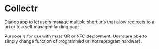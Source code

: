 # Collectr

Django app to let users manage multiple short urls that allow redirects to a uri or to a self managed landing page.

Purpose is for use with mass QR or NFC deployment. Users are able to simply change function of programmed url not reprogram hardware. 
